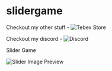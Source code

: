 # slidergame

Checkout my other stuff - ![Tebex Store](https://snipe.tebex.io)

Checkout my discord - ![Discord](https://discord.gg/t6DTN3Q)

Slider Game

![Slider Image Preview](https://github.com/pushkart2/slidergame/blob/main/slider.PNG)


